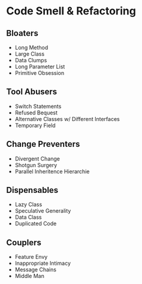 # Code Smell & Refactoring

## Bloaters
- Long Method
- Large Class
- Data Clumps
- Long Parameter List
- Primitive Obsession

## Tool Abusers
- Switch Statements
- Refused Bequest
- Alternative Classes w/ Different Interfaces
- Temporary Field

## Change Preventers
- Divergent Change
- Shotgun Surgery
- Parallel Inheritence Hierarchie

## Dispensables
- Lazy Class
- Speculative Generality
- Data Class
- Duplicated Code

## Couplers
- Feature Envy
- Inappropriate Intimacy
- Message Chains
- Middle Man